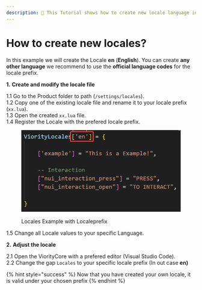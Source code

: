 ```yaml
---
description: 🔧 This Tutorial shows how to create new locale language instead of de/en
---
```


# How to create new locales?

In this example we will create the Locale **en** (**English**). You can create **any other language** we recommend to use the **official language codes** for the locale prefix.

**1.** **Create and modify the locale file**

&#x20;   1.1 Go to the Product folder to path (`/settings/locales`).\
&#x20;   1.2 Copy one of the existing locale file and rename it to your locale prefix (`xx.lua`).\
&#x20;   1.3 Open the created `xx.lua` file.\
&#x20;   1.4 Register the Locale with the prefered locale prefix.

<figure><img src="../../.gitbook/assets/image (43).png" alt="" width="467"><figcaption><p>Locales Example with Localeprefix</p></figcaption></figure>

&#x20;   1.5 Change all Locale values to your specific Language.

**2.** **Adjust the locale**

&#x20;   2.1 Open the ViorityCore with a prefered editor (Visual Studio Code).\
&#x20;   2.2 Change the gap `Locales` to your specific locale prefix (In out case **en)**

{% hint style="success" %}
Now that you have created your own locale, it is valid under your chosen prefix
{% endhint %}
